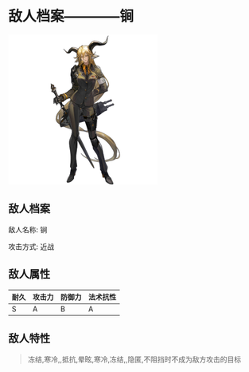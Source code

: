 # 敌人档案————锏

![锏](./eneIcons/锏.png)

## 敌人档案

敌人名称: 锏

攻击方式: 近战

## 敌人属性

| 耐久      | 攻击力  | 防御力 | 法术抗性 |
|---------|------|-----|------|
| S | A | B | A |

## 敌人特性
> 冻结,寒冷,,抵抗,晕眩,寒冷,冻结,,隐匿,不阻挡时不成为敌方攻击的目标

